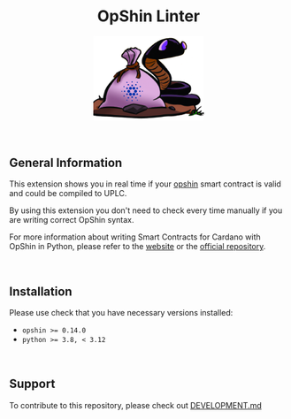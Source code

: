 <div align="center">
<h1>OpShin Linter</h1>
<img src="images/opshin.png" alt="OpShin Logo" width=200>
</div>

&nbsp;

## General Information

This extension shows you in real time if your [opshin] smart contract is valid and could be compiled to UPLC.

By using this extension you don't need to check every time manually if you are writing correct OpShin syntax.

For more information about writing Smart Contracts for Cardano with OpShin in Python, please refer to the [website](https://opshin.dev/) or the [official repository](https://github.com/OpShin/opshin).

&nbsp;

## Installation

Please use check that you have necessary versions installed:

- `opshin >= 0.14.0`
- `python >= 3.8, < 3.12`

&nbsp;

## Support

To contribute to this repository, please check out [DEVELOPMENT.md](https://github.com/OpShin/opshin-vscode/blob/main/DEVELOPMENT.md)

[opshin]: https://opshin.dev/

